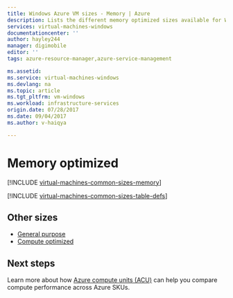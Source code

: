 ```yaml
---
title: Windows Azure VM sizes - Memory | Azure
description: Lists the different memory optimized sizes available for Windows virtual machines in Azure.
services: virtual-machines-windows
documentationcenter: ''
author: hayley244
manager: digimobile
editor: ''
tags: azure-resource-manager,azure-service-management

ms.assetid: 
ms.service: virtual-machines-windows
ms.devlang: na
ms.topic: article
ms.tgt_pltfrm: vm-windows
ms.workload: infrastructure-services
origin.date: 07/28/2017
ms.date: 09/04/2017
ms.author: v-haiqya

---
```


# Memory optimized

[!INCLUDE [virtual-machines-common-sizes-memory](../../../includes/virtual-machines-common-sizes-memory.md)]

[!INCLUDE [virtual-machines-common-sizes-table-defs](../../../includes/virtual-machines-common-sizes-table-defs.md)]

## Other sizes
- [General purpose](sizes-general.md)
- [Compute optimized](sizes-compute.md)

## Next steps
Learn more about how [Azure compute units (ACU)](acu.md) can help you compare compute performance across Azure SKUs.
